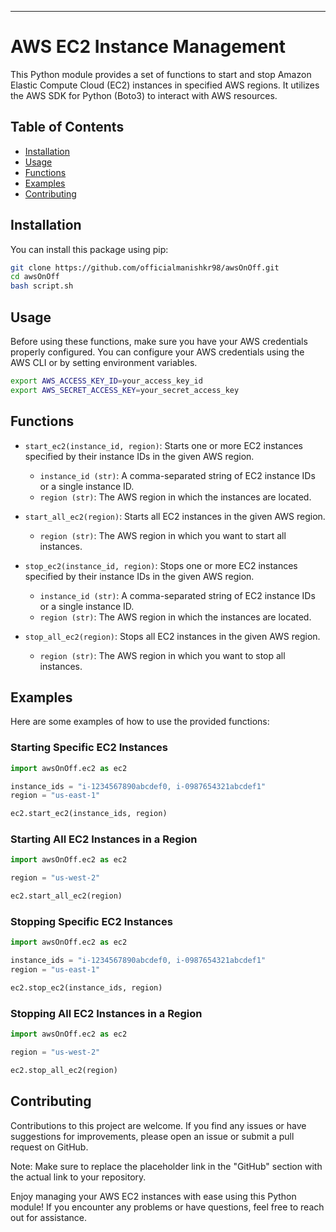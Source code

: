 ---

# AWS EC2 Instance Management

This Python module provides a set of functions to start and stop Amazon Elastic Compute Cloud (EC2) instances in specified AWS regions. It utilizes the AWS SDK for Python (Boto3) to interact with AWS resources.

## Table of Contents

- [Installation](#installation)
- [Usage](#usage)
- [Functions](#functions)
- [Examples](#examples)
- [Contributing](#contributing)

## Installation

You can install this package using pip:

```bash
git clone https://github.com/officialmanishkr98/awsOnOff.git
cd awsOnOff
bash script.sh
```

## Usage

Before using these functions, make sure you have your AWS credentials properly configured. You can configure your AWS credentials using the AWS CLI or by setting environment variables.

```bash
export AWS_ACCESS_KEY_ID=your_access_key_id
export AWS_SECRET_ACCESS_KEY=your_secret_access_key
```

## Functions

- `start_ec2(instance_id, region)`: Starts one or more EC2 instances specified by their instance IDs in the given AWS region.
  - `instance_id (str)`: A comma-separated string of EC2 instance IDs or a single instance ID.
  - `region (str)`: The AWS region in which the instances are located.

- `start_all_ec2(region)`: Starts all EC2 instances in the given AWS region.
  - `region (str)`: The AWS region in which you want to start all instances.

- `stop_ec2(instance_id, region)`: Stops one or more EC2 instances specified by their instance IDs in the given AWS region.
  - `instance_id (str)`: A comma-separated string of EC2 instance IDs or a single instance ID.
  - `region (str)`: The AWS region in which the instances are located.

- `stop_all_ec2(region)`: Stops all EC2 instances in the given AWS region.
  - `region (str)`: The AWS region in which you want to stop all instances.

## Examples

Here are some examples of how to use the provided functions:

### Starting Specific EC2 Instances

```python
import awsOnOff.ec2 as ec2

instance_ids = "i-1234567890abcdef0, i-0987654321abcdef1"
region = "us-east-1"

ec2.start_ec2(instance_ids, region)
```

### Starting All EC2 Instances in a Region

```python
import awsOnOff.ec2 as ec2

region = "us-west-2"

ec2.start_all_ec2(region)
```

### Stopping Specific EC2 Instances

```python
import awsOnOff.ec2 as ec2

instance_ids = "i-1234567890abcdef0, i-0987654321abcdef1"
region = "us-east-1"

ec2.stop_ec2(instance_ids, region)
```

### Stopping All EC2 Instances in a Region

```python
import awsOnOff.ec2 as ec2

region = "us-west-2"

ec2.stop_all_ec2(region)
```

## Contributing

Contributions to this project are welcome. If you find any issues or have suggestions for improvements, please open an issue or submit a pull request on GitHub.

Note: Make sure to replace the placeholder link in the "GitHub" section with the actual link to your repository.

Enjoy managing your AWS EC2 instances with ease using this Python module! If you encounter any problems or have questions, feel free to reach out for assistance.
```
```
